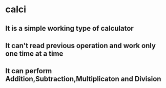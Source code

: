 # calci
## It is a simple working type of calculator 
## It can't read previous operation and work only one time at a time
## It can perform Addition,Subtraction,Multiplicaton and Division

